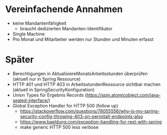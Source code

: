 # Vereinfachende Annahmen

- keine Mandantenfähigkeit
    - braucht dedizierten Mandanten-Identifikator
- Single Machine
- Pro Monat und Mitarbeiter werden nur Stunden und Minuten erfasst

# Später
- Berechtigungen in AktualisiereMonatsArbeitsstunden überprüfen (aktuell nur in Spring Ressource)
- HTTP 401 und HTTP 403 in ArbeitsstundenRessource sichtbar machen (aktuell in SpringSecurityKonfiguration) 
- Union Types für Ergebnis Records (https://spin.atomicobject.com/java-sealed-interface/)
- Global Exception Handler for HTTP 500 (follow up)
  - https://stackoverflow.com/questions/78055556/why-is-my-spring-security-config-throwing-403-on-permitall-endpoints-also
  - https://www.baeldung.com/exception-handling-for-rest-with-spring
  - make generic HTTP 500 less verbose


